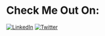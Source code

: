# Check Me Out On:
[![LinkedIn](https://pimp-my-readme.webapp.io/pimp-my-readme/social-media?social=LinkedIn)](https://www.linkedin.com/in/kierandesousa/)
[![Twitter](https://pimp-my-readme.webapp.io/pimp-my-readme/social-media?social=Twitter)](https://twitter.com/kieran_desousa)
